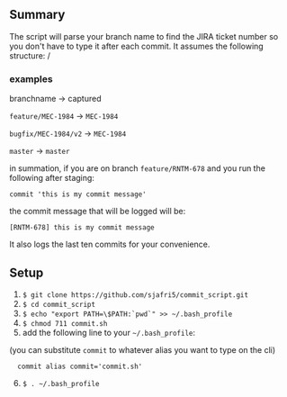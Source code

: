 ## Summary 

The script will parse your branch name to find the JIRA ticket number so you don't have to type it after each commit.
It assumes the following structure:  <ticket-type>/<ticket-number>


### examples
branchname            ->   captured

`feature/MEC-1984`    ->  `MEC-1984`

`bugfix/MEC-1984/v2`  ->  `MEC-1984`

`master`              ->  `master`

in summation, if you are on branch `feature/RNTM-678`
and you run the following after staging:

```
commit 'this is my commit message'
```

the commit message that will be logged will be:

```
[RNTM-678] this is my commit message
```

It also logs the last ten commits for your convenience.

## Setup

1) `$ git clone https://github.com/sjafri5/commit_script.git`
2) `$ cd commit_script`
3) ``$ echo "export PATH=\$PATH:`pwd`" >> ~/.bash_profile``
4) `$ chmod 711 commit.sh`
5) add the following line to your `~/.bash_profile`:

  (you can substitute `commit` to whatever alias you want to type on the cli)

  ```
    commit alias commit='commit.sh'
  ```

6) `$ . ~/.bash_profile`
